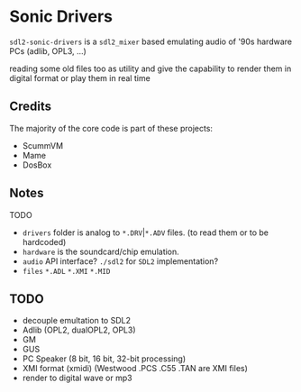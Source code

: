 # Sonic Drivers

`sdl2-sonic-drivers` is a `sdl2_mixer` based emulating audio of '90s hardware PCs (adlib, OPL3, ...)

reading some old files too as utility and give the capability to render them in digital format
or play them in real time

## Credits

The majority of the core code is part of these projects:

- ScummVM
- Mame
- DosBox
	

## Notes

TODO

- `drivers` folder is analog to `*.DRV`|`*.ADV` files. (to read them or to be hardcoded)
- `hardware` is the soundcard/chip emulation.
- `audio`  API interface? `./sdl2` for `SDL2` implementation?
- `files` `*.ADL` `*.XMI` `*.MID`

## TODO

- decouple emultation to SDL2
- Adlib (OPL2, dualOPL2, OPL3)
- GM
- GUS
- PC Speaker (8 bit, 16 bit, 32-bit processing)
- XMI format (xmidi) (Westwood .PCS .C55 .TAN are XMI files)
- render to digital wave or mp3

